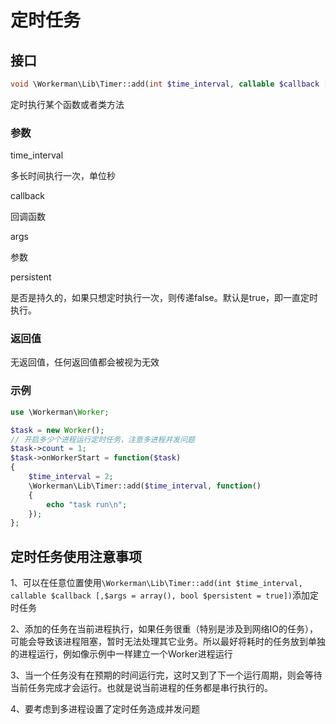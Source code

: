 # 定时任务

## 接口
```php
void \Workerman\Lib\Timer::add(int $time_interval, callable $callback [,$args = array(), bool $persistent = true])
```
定时执行某个函数或者类方法

### 参数
time_interval

多长时间执行一次，单位秒


callback

回调函数

args

参数

persistent

是否是持久的，如果只想定时执行一次，则传递false。默认是true，即一直定时执行。

### 返回值
无返回值，任何返回值都会被视为无效

### 示例
```php
use \Workerman\Worker;

$task = new Worker();
// 开启多少个进程运行定时任务，注意多进程并发问题
$task->count = 1;
$task->onWorkerStart = function($task)
{
    $time_interval = 2;
    \Workerman\Lib\Timer::add($time_interval, function()
    {
        echo "task run\n";
    });
};

```


## 定时任务使用注意事项
1、可以在任意位置使用```\Workerman\Lib\Timer::add(int $time_interval, callable $callback [,$args = array(), bool $persistent = true])```添加定时任务

2、添加的任务在当前进程执行，如果任务很重（特别是涉及到网络IO的任务），可能会导致该进程阻塞，暂时无法处理其它业务。所以最好将耗时的任务放到单独的进程运行，例如像示例中一样建立一个Worker进程运行

3、当一个任务没有在预期的时间运行完，这时又到了下一个运行周期，则会等待当前任务完成才会运行。也就是说当前进程的任务都是串行执行的。

4、要考虑到多进程设置了定时任务造成并发问题
